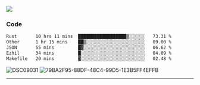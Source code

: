

![](https://visitor-badge.glitch.me/badge?page_id=jakenherman.jakenherman)

### Code
<!--START_SECTION:waka-->

```txt
Rust       10 hrs 11 mins  ██████████████████▒░░░░░░   73.31 %
Other      1 hr 15 mins    ██▒░░░░░░░░░░░░░░░░░░░░░░   09.00 %
JSON       55 mins         █▓░░░░░░░░░░░░░░░░░░░░░░░   06.62 %
Ezhil      34 mins         █░░░░░░░░░░░░░░░░░░░░░░░░   04.09 %
Makefile   20 mins         ▓░░░░░░░░░░░░░░░░░░░░░░░░   02.48 %
```

<!--END_SECTION:waka-->



![DSC09031](https://github.com/JakenHerman/JakenHerman/assets/4694843/d0a4f563-5528-4464-9538-0dd479edc7cf)
![79BA2F95-88DF-48C4-99D5-1E3B5FF4EFFB](https://github.com/JakenHerman/JakenHerman/assets/4694843/4bbb0b71-b719-4978-b0c7-b4721bb680bc)


---
